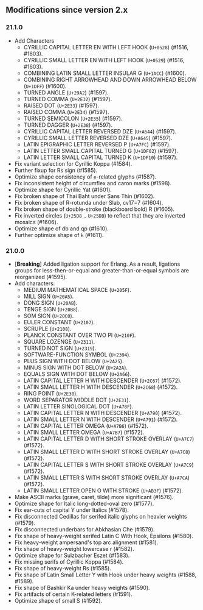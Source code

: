 ## Modifications since version 2.x

### 21.1.0

* Add Characters
  - CYRILLIC CAPITAL LETTER EN WITH LEFT HOOK (`U+0528`) (#1516, #1603).
  - CYRILLIC SMALL LETTER EN WITH LEFT HOOK (`U+0529`) (#1516, #1603).
  - COMBINING LATIN SMALL LETTER INSULAR G (`U+1ACC`) (#1600).
  - COMBINING RIGHT ARROWHEAD AND DOWN ARROWHEAD BELOW (`U+1DFF`) (#1600).
  - TURNED ANGLE (`U+29A2`) (#1597).
  - TURNED COMMA (`U+2E32`) (#1597).
  - RAISED DOT (`U+2E33`) (#1597).
  - RAISED COMMA (`U+2E34`) (#1597).
  - TURNED SEMICOLON (`U+2E35`) (#1597).
  - TURNED DAGGER (`U+2E38`) (#1597).
  - CYRILLIC CAPITAL LETTER REVERSED DZE (`U+A644`) (#1597).
  - CYRILLIC SMALL LETTER REVERSED DZE (`U+A645`) (#1597).
  - LATIN EPIGRAPHIC LETTER REVERSED P (`U+A7FC`) (#1597).
  - LATIN LETTER SMALL CAPITAL TURNED G (`U+1DF02`) (#1597).
  - LATIN LETTER SMALL CAPITAL TURNED K (`U+1DF10`) (#1597).
* Fix variant selection for Cyrillic Koppa (#1584).
* Further fixup for Rs sign (#1585).
* Optimize shape consistency of `e`-related glyphs (#1587).
* Fix inconsistent height of circumflex and caron marks (#1598).
* Optimize shape for Cyrillic Yat (#1601).
* Fix broken shape of Thai Baht under Sans Thin (#1602).
* Fix broken shape of R-rotunda under Slab, cv17=7 (#1604).
* Fix broken shape of double-stroke (blackboard bold) R (#1605).
* Fix inverted circles (`U+25D8` .. `U+25DB`) to reflect that they are inverted mosaics (#1606).
* Optimize shape of db and qp (#1610).
* Further optimize shape of `k` (#1611).


### 21.0.0

* \[**Breaking**\] Added ligation support for Erlang. As a result, ligations groups for less-then-or-equal and greater-than-or-equal symbols are reorganized (#1595).
* Add characters:
  - MEDIUM MATHEMATICAL SPACE (`U+205F`).
  - MILL SIGN (`U+20A5`).
  - DONG SIGN (`U+20AB`).
  - TENGE SIGN (`U+20B8`).
  - SOM SIGN (`U+20C0`).
  - EULER CONSTANT (`U+2107`).
  - SCRUPLE (`U+2108`).
  - PLANCK CONSTANT OVER TWO PI (`U+210F`).
  - SQUARE LOZENGE (`U+2311`).
  - TURNED NOT SIGN (`U+2319`).
  - SOFTWARE-FUNCTION SYMBOL (`U+2394`).
  - PLUS SIGN WITH DOT BELOW (`U+2A25`).
  - MINUS SIGN WITH DOT BELOW (`U+2A2A`).
  - EQUALS SIGN WITH DOT BELOW (`U+2A66`).
  - LATIN CAPITAL LETTER H WITH DESCENDER (`U+2C67`) (#1572).
  - LATIN SMALL LETTER H WITH DESCENDER (`U+2C68`) (#1572).
  - RING POINT (`U+2E30`).
  - WORD SEPARATOR MIDDLE DOT (`U+2E31`).
  - LATIN LETTER SINOLOGICAL DOT (`U+A78F`).
  - LATIN CAPITAL LETTER N WITH DESCENDER (`U+A790`) (#1572).
  - LATIN SMALL LETTER N WITH DESCENDER (`U+A791`) (#1572).
  - LATIN CAPITAL LETTER OMEGA (`U+A7B6`) (#1572).
  - LATIN SMALL LETTER OMEGA (`U+A7B7`) (#1572).
  - LATIN CAPITAL LETTER D WITH SHORT STROKE OVERLAY (`U+A7C7`) (#1572).
  - LATIN SMALL LETTER D WITH SHORT STROKE OVERLAY (`U+A7C8`) (#1572).
  - LATIN CAPITAL LETTER S WITH SHORT STROKE OVERLAY (`U+A7C9`) (#1572).
  - LATIN SMALL LETTER S WITH SHORT STROKE OVERLAY (`U+A7CA`) (#1572).
  - LATIN SMALL LETTER OPEN O WITH STROKE (`U+AB3F`) (#1572).
* Make ASCII marks (grave, caret, tilde) more significant (#1576).
* Optimize shape for Italic long-dotted-oval zero (#1577).
* Fix ear-cuts of capital Y under Italics (#1578).
* Fix disconnected Cedillas for serifed italic glyphs on heavier weights (#1579).
* Fix disconnected underbars for Abkhasian Che (#1579).
* Fix shape of heavy-weight serifed Latin C With Hook, Epsilons (#1580).
* Fix heavy-weight ampersand's top arc alignment (#1581).
* Fix shape of heavy-weight lowercase r (#1582).
* Optimize shape for Sulzbacher Eszet (#1583).
* Fix missing serifs of Cyrillic Koppa (#1584).
* Fix shape of heavy-weight Rs (#1585).
* Fix shape of Latin Small Letter Y with Hook under heavy weights (#1588, #1589).
* Fix shape of Bashkir Ka under heavy weights (#1590).
* Fix artifacts of certain K-related letters (#1591).
* Optimize shape of small S (#1592).

